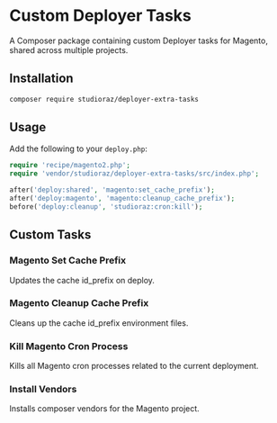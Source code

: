 # Custom Deployer Tasks

A Composer package containing custom Deployer tasks for Magento, shared across multiple projects.

## Installation

```bash
composer require studioraz/deployer-extra-tasks
```

## Usage

Add the following to your `deploy.php`:

```php
require 'recipe/magento2.php';
require 'vendor/studioraz/deployer-extra-tasks/src/index.php';

after('deploy:shared', 'magento:set_cache_prefix');
after('deploy:magento', 'magento:cleanup_cache_prefix');
before('deploy:cleanup', 'studioraz:cron:kill');
```

## Custom Tasks

### Magento Set Cache Prefix

Updates the cache id_prefix on deploy.

### Magento Cleanup Cache Prefix

Cleans up the cache id_prefix environment files.

### Kill Magento Cron Process

Kills all Magento cron processes related to the current deployment.

### Install Vendors

Installs composer vendors for the Magento project.
